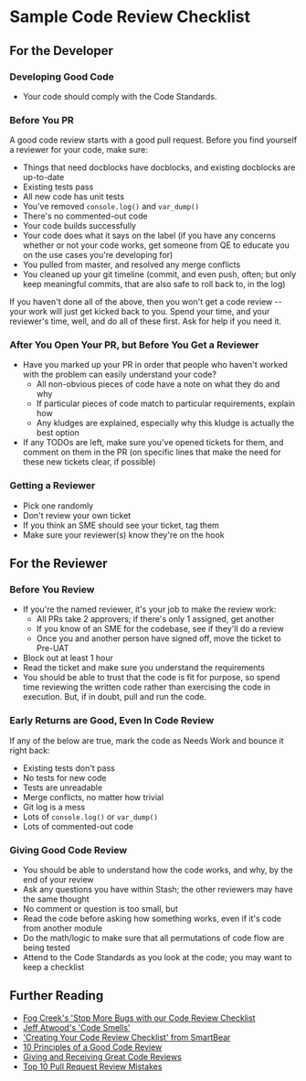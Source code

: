 # Sample Code Review Checklist

## For the Developer

### Developing Good Code

* Your code should comply with the Code Standards.

### Before You PR

A good code review starts with a good pull request. Before you find yourself a reviewer for your code, make sure:

* Things that need docblocks have docblocks, and existing docblocks are up-to-date
* Existing tests pass
* All new code has unit tests
* You've removed `console.log()` and `var_dump()`
* There's no commented-out code
* Your code builds successfully
* Your code does what it says on the label (if you have any concerns whether or not your code works, get someone from QE to educate you on the use cases you're developing for)
* You pulled from master, and resolved any merge conflicts
* You cleaned up your git timeline (commit, and even push, often; but only keep meaningful commits, that are also safe to roll back to, in the log)

If you haven't done all of the above, then you won't get a code review -- your work will just get kicked back to you. Spend your time, and your reviewer's time, well, and do all of these first. Ask for help if you need it.


### After You Open Your PR, but Before You Get a Reviewer

* Have you marked up your PR in order that people who haven't worked with the problem can easily understand your code?
  * All non-obvious pieces of code have a note on what they do and why
  * If particular pieces of code match to particular requirements, explain how
  * Any kludges are explained, especially why this kludge is actually the best option
* If any TODOs are left, make sure you've opened tickets for them, and comment on them in the PR (on specific lines that make the need for these new tickets clear, if possible)


### Getting a Reviewer

* Pick one randomly
* Don't review your own ticket
* If you think an SME should see your ticket, tag them
* Make sure your reviewer(s) know they're on the hook

## For the Reviewer

### Before You Review

* If you're the named reviewer, it's your job to make the review work:
  * All PRs take 2 approvers; if there's only 1 assigned, get another
  * If you know of an SME for the codebase, see if they'll do a review
  * Once you and another person have signed off, move the ticket to Pre-UAT
* Block out at least 1 hour
* Read the ticket and make sure you understand the requirements
* You should be able to trust that the code is fit for purpose, so spend time reviewing the written code rather than exercising the code in execution. But, if in doubt, pull and run the code.

### Early Returns are Good, Even In Code Review

If any of the below are true, mark the code as Needs Work and bounce it right back:

* Existing tests don't pass
* No tests for new code
* Tests are unreadable
* Merge conflicts, no matter how trivial
* Git log is a mess
* Lots of `console.log()` or `var_dump()`
* Lots of commented-out code

### Giving Good Code Review

* You should be able to understand how the code works, and why, by the end of your review
* Ask any questions you have within Stash; the other reviewers may have the same thought
* No comment or question is too small, but
* Read the code before asking how something works, even if it's code from another module
* Do the math/logic to make sure that all permutations of code flow are being tested
* Attend to the Code Standards as you look at the code; you may want to keep a checklist

## Further Reading

* [Fog Creek's 'Stop More Bugs with our Code Review Checklist](https://blog.fogcreek.com/increase-defect-detection-with-our-code-review-checklist-example/)
* [Jeff Atwood's 'Code Smells'](https://blog.codinghorror.com/code-smells/)
* ['Creating Your Code Review Checklist' from SmartBear](https://blog.smartbear.com/development/creating-your-code-review-checklist/)
* [10 Principles of a Good Code Review](https://dev.to/codemouse92/10-principles-of-a-good-code-review-2eg)
* [Giving and Receiving Great Code Reviews](https://dev.to/samjarman/giving-and-receiving-great-code-reviews)
* [Top 10 Pull Request Review Mistakes](https://blog.scottnonnenberg.com/top-ten-pull-request-review-mistakes/)
